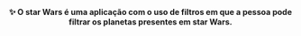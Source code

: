 <div align="center"> <strong>
✨ O star Wars é uma aplicação com o uso de filtros em que a pessoa pode filtrar os planetas presentes em star Wars. <br>
 </strong>
</div>

